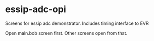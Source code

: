# essip-adc-opi
Screens for essip adc demonstrator. Includes timing interface to EVR


Open main.bob screen first. Other screens open from that. 
